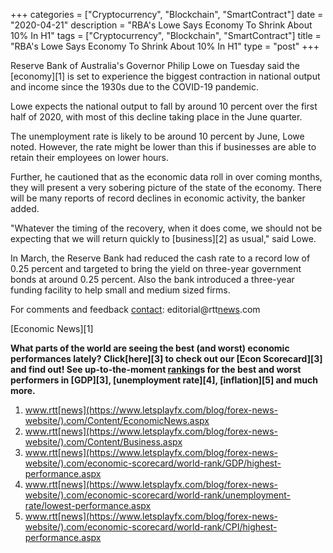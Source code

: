 +++
categories = ["Cryptocurrency", "Blockchain", "SmartContract"]
date = "2020-04-21"
description = "RBA's Lowe Says Economy To Shrink About 10% In H1"
tags = ["Cryptocurrency", "Blockchain", "SmartContract"]
title = "RBA's Lowe Says Economy To Shrink About 10% In H1"
type = "post"
+++

Reserve Bank of Australia's Governor Philip Lowe on Tuesday said the
[economy][1] is set to experience the biggest contraction in national
output and income since the 1930s due to the COVID-19 pandemic.

Lowe expects the national output to fall by around 10 percent over the
first half of 2020, with most of this decline taking place in the June
quarter.

The unemployment rate is likely to be around 10 percent by June, Lowe
noted. However, the rate might be lower than this if businesses are able
to retain their employees on lower hours.

Further, he cautioned that as the economic data roll in over coming
months, they will present a very sobering picture of the state of the
economy. There will be many reports of record declines in economic
activity, the banker added.

"Whatever the timing of the recovery, when it does come, we should not
be expecting that we will return quickly to [business][2] as usual,"
said Lowe.

In March, the Reserve Bank had reduced the cash rate to a record low of
0.25 percent and targeted to bring the yield on three-year government
bonds at around 0.25 percent. Also the bank introduced a three-year
funding facility to help small and medium sized firms.

For comments and feedback [contact](https://www.playgroundfx.com/contact/): editorial@rtt[news](https://www.letsplayfx.com/blog/forex-news-website/).com

[Economic News][1]

 **What parts of the world are seeing the best (and worst) economic
performances lately? Click[here][3] to check out our [Econ Scorecard][3]
and find out! See up-to-the-moment [ranking](https://www.playgroundfx.com/blog/crypto-exchange-ranking/)s for the best and worst
performers in [GDP][3], [unemployment rate][4], [inflation][5] and much
more.**

   1. www.rtt[news](https://www.letsplayfx.com/blog/forex-news-website/).com/Content/EconomicNews.aspx
   2. www.rtt[news](https://www.letsplayfx.com/blog/forex-news-website/).com/Content/Business.aspx
   3. www.rtt[news](https://www.letsplayfx.com/blog/forex-news-website/).com/economic-scorecard/world-rank/GDP/highest-performance.aspx
   4. www.rtt[news](https://www.letsplayfx.com/blog/forex-news-website/).com/economic-scorecard/world-rank/unemployment-rate/lowest-performance.aspx
   5. www.rtt[news](https://www.letsplayfx.com/blog/forex-news-website/).com/economic-scorecard/world-rank/CPI/highest-performance.aspx